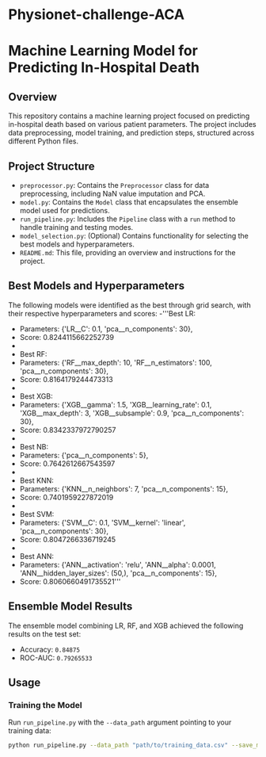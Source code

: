 # Physionet-challenge-ACA
# Machine Learning Model for Predicting In-Hospital Death

## Overview
This repository contains a machine learning project focused on predicting in-hospital death based on various patient parameters. The project includes data preprocessing, model training, and prediction steps, structured across different Python files.

## Project Structure
- `preprocessor.py`: Contains the `Preprocessor` class for data preprocessing, including NaN value imputation and PCA.
- `model.py`: Contains the `Model` class that encapsulates the ensemble model used for predictions.
- `run_pipeline.py`: Includes the `Pipeline` class with a `run` method to handle training and testing modes.
- `model_selection.py`: (Optional) Contains functionality for selecting the best models and hyperparameters.
- `README.md`: This file, providing an overview and instructions for the project.

## Best Models and Hyperparameters
The following models were identified as the best through grid search, with their respective hyperparameters and scores:
-'''Best LR:
- Parameters: {'LR__C': 0.1, 'pca__n_components': 30},
- Score: 0.8244115662252739
-
- Best RF:
- Parameters: {'RF__max_depth': 10, 'RF__n_estimators': 100, 'pca__n_components': 30},
- Score: 0.8164179244473313
-
- Best XGB:
- Parameters: {'XGB__gamma': 1.5, 'XGB__learning_rate': 0.1, 'XGB__max_depth': 3, 'XGB__subsample': 0.9, 'pca__n_components': 30},
- Score: 0.8342337972790257
-
- Best NB:
- Parameters: {'pca__n_components': 5},
- Score: 0.7642612667543597
-
- Best KNN:
- Parameters: {'KNN__n_neighbors': 7, 'pca__n_components': 15},
- Score: 0.7401959227872019
-
- Best SVM:
- Parameters: {'SVM__C': 0.1, 'SVM__kernel': 'linear', 'pca__n_components': 30},
- Score: 0.8047266336719245
-
- Best ANN:
- Parameters: {'ANN__activation': 'relu', 'ANN__alpha': 0.0001, 'ANN__hidden_layer_sizes': (50,), 'pca__n_components': 15},
- Score: 0.8060660491735521'''

## Ensemble Model Results
The ensemble model combining LR, RF, and XGB achieved the following results on the test set:
- Accuracy: `0.84875`
- ROC-AUC: `0.79265533`

## Usage
### Training the Model
Run `run_pipeline.py` with the `--data_path` argument pointing to your training data:

```bash
python run_pipeline.py --data_path "path/to/training_data.csv" --save_model
